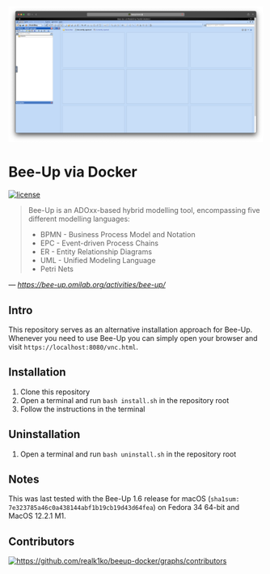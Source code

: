 ![Screenshot](Screenshot.jpg)

# Bee-Up via Docker

[![license](https://img.shields.io/github/license/realk1ko/beeup-docker.svg)](https://github.com/realk1ko/beeup-docker/blob/master/LICENSE)

> Bee-Up is an ADOxx-based hybrid modelling tool, encompassing five different modelling languages:
> * BPMN - Business Process Model and Notation
> * EPC - Event-driven Process Chains
> * ER - Entity Relationship Diagrams
> * UML - Unified Modeling Language
> * Petri Nets

_&#8213; https://bee-up.omilab.org/activities/bee-up/_

## Intro
This repository serves as an alternative installation approach for Bee-Up. Whenever you need to use Bee-Up you can 
simply open your browser and visit `https://localhost:8080/vnc.html`.

## Installation
1) Clone this repository
2) Open a terminal and run `bash install.sh` in the repository root
3) Follow the instructions in the terminal

## Uninstallation
1) Open a terminal and run `bash uninstall.sh` in the repository root

## Notes
This was last tested with the Bee-Up 1.6 release for macOS (`sha1sum: 7e323785a46c0a438144abf1b19cb19d43d64fea`)
on Fedora 34 64-bit and MacOS 12.2.1 M1.

## Contributors
<a href="https://github.com/realk1ko/beeup-docker/graphs/contributors">
  <img src="https://contrib.rocks/image?repo=realk1ko/beeup-docker" alt="https://github.com/realk1ko/beeup-docker/graphs/contributors"/>
</a>
